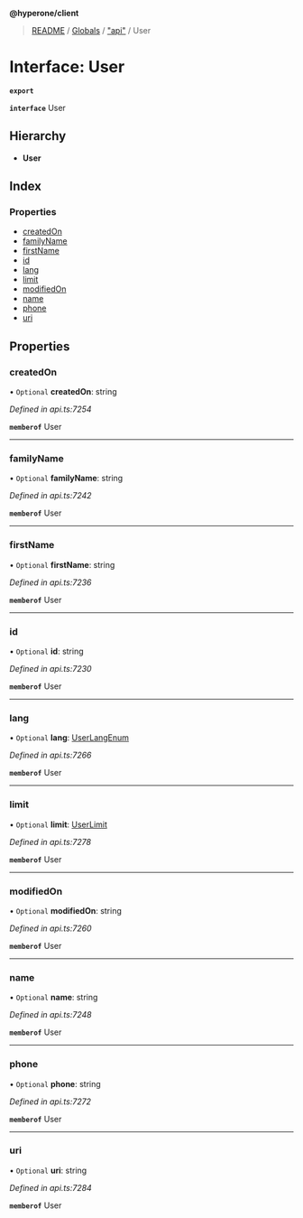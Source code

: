 **@hyperone/client**

> [README](../README.md) / [Globals](../globals.md) / ["api"](../modules/_api_.md) / User

# Interface: User

**`export`** 

**`interface`** User

## Hierarchy

* **User**

## Index

### Properties

* [createdOn](_api_.user.md#createdon)
* [familyName](_api_.user.md#familyname)
* [firstName](_api_.user.md#firstname)
* [id](_api_.user.md#id)
* [lang](_api_.user.md#lang)
* [limit](_api_.user.md#limit)
* [modifiedOn](_api_.user.md#modifiedon)
* [name](_api_.user.md#name)
* [phone](_api_.user.md#phone)
* [uri](_api_.user.md#uri)

## Properties

### createdOn

• `Optional` **createdOn**: string

*Defined in api.ts:7254*

**`memberof`** User

___

### familyName

• `Optional` **familyName**: string

*Defined in api.ts:7242*

**`memberof`** User

___

### firstName

• `Optional` **firstName**: string

*Defined in api.ts:7236*

**`memberof`** User

___

### id

• `Optional` **id**: string

*Defined in api.ts:7230*

**`memberof`** User

___

### lang

• `Optional` **lang**: [UserLangEnum](../enums/_api_.userlangenum.md)

*Defined in api.ts:7266*

**`memberof`** User

___

### limit

• `Optional` **limit**: [UserLimit](_api_.userlimit.md)

*Defined in api.ts:7278*

**`memberof`** User

___

### modifiedOn

• `Optional` **modifiedOn**: string

*Defined in api.ts:7260*

**`memberof`** User

___

### name

• `Optional` **name**: string

*Defined in api.ts:7248*

**`memberof`** User

___

### phone

• `Optional` **phone**: string

*Defined in api.ts:7272*

**`memberof`** User

___

### uri

• `Optional` **uri**: string

*Defined in api.ts:7284*

**`memberof`** User
